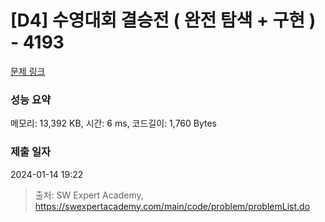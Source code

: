 # [D4] 수영대회 결승전 ( 완전 탐색 + 구현 ) - 4193 

[문제 링크](https://swexpertacademy.com/main/code/problem/problemDetail.do?contestProbId=AWKaG6_6AGQDFARV) 

### 성능 요약

메모리: 13,392 KB, 시간: 6 ms, 코드길이: 1,760 Bytes

### 제출 일자

2024-01-14 19:22



> 출처: SW Expert Academy, https://swexpertacademy.com/main/code/problem/problemList.do